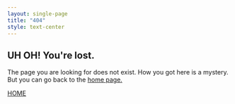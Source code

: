 ```yaml
---
layout: single-page
title: "404"
style: text-center
---
```


## UH OH! You're lost.
The page you are looking for does not exist.
How you got here is a mystery. But you can go back to the <a href="{{ '/' | relative_url }}">home page.</a>

<a class="button accent-button" href="{{ '/' | relative_url }}">HOME</a>
